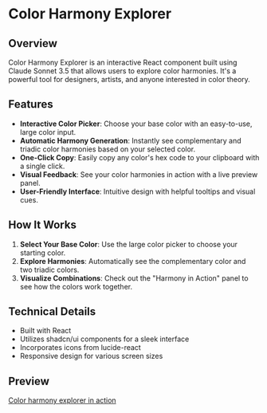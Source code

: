 # Color Harmony Explorer

## Overview
Color Harmony Explorer is an interactive React component built using Claude Sonnet 3.5 that allows users to explore color harmonies. It's a powerful tool for designers, artists, and anyone interested in color theory.

## Features
- **Interactive Color Picker**: Choose your base color with an easy-to-use, large color input.
- **Automatic Harmony Generation**: Instantly see complementary and triadic color harmonies based on your selected color.
- **One-Click Copy**: Easily copy any color's hex code to your clipboard with a single click.
- **Visual Feedback**: See your color harmonies in action with a live preview panel.
- **User-Friendly Interface**: Intuitive design with helpful tooltips and visual cues.

## How It Works
1. **Select Your Base Color**: Use the large color picker to choose your starting color.
2. **Explore Harmonies**: Automatically see the complementary color and two triadic colors.
3. **Visualize Combinations**: Check out the "Harmony in Action" panel to see how the colors work together.

## Technical Details
- Built with React
- Utilizes shadcn/ui components for a sleek interface
- Incorporates icons from lucide-react
- Responsive design for various screen sizes

## Preview
[Color harmony explorer in action](https://claude.site/artifacts/0db5ccc9-c52b-4116-99e3-7198fc249fad)

